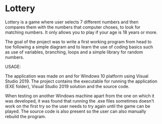 # Lottery

Lottery is a game where user selects 7 different numbers and then compares them with the numbers that computer choses, to look for matching numbers. It only allows you to play if your age is 18 years or more.


The goal of the project was to write a first working program from head to toe following a simple diagram and to learn the use of coding basics such as use of variables, branching, loops and a simple library for random numbers.
  
USAGE:

The application was made on and for Windows 10 platform using Visual Studio 2019. The project contains the executable for running the application (EXE folder), Visual Studio 2019 solution and the source code. 

When testing on another Windows machine apart from the one on which it was developed, it was found that running the .exe files sometimes doesn't work on the first try so the user needs to try again until the game can be played. The source code is also present so the user can also manually rebuild the program.
